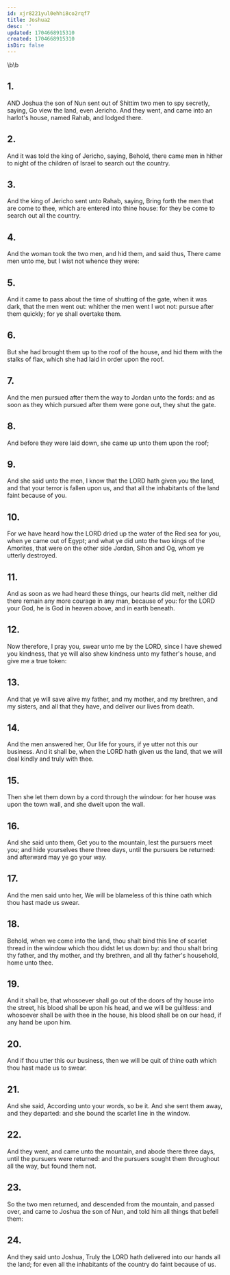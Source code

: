 ```yaml
---
id: xjr8221yul0ehhi8co2rqf7
title: Joshua2
desc: ''
updated: 1704668915310
created: 1704668915310
isDir: false
---
```

\b\b
## 1.
AND Joshua the son of Nun sent out of Shittim two men to spy secretly, saying, Go view the land, even Jericho.  And they went, and came into an harlot's house, named Rahab, and lodged there.
## 2.
And it was told the king of Jericho, saying, Behold, there came men in hither to night of the children of Israel to search out the country.
## 3.
And the king of Jericho sent unto Rahab, saying, Bring forth the men that are come to thee, which are entered into thine house: for they be come to search out all the country.
## 4.
And the woman took the two men, and hid them, and said thus, There came men unto me, but I wist not whence they were:
## 5.
And it came to pass about the time of shutting of the gate, when it was dark, that the men went out: whither the men went I wot not: pursue after them quickly; for ye shall overtake them.
## 6.
But she had brought them up to the roof of the house, and hid them with the stalks of flax, which she had laid in order upon the roof.
## 7.
And the men pursued after them the way to Jordan unto the fords: and as soon as they which pursued after them were gone out, they shut the gate.
## 8.
And before they were laid down, she came up unto them upon the roof;
## 9.
And she said unto the men, I know that the LORD hath given you the land, and that your terror is fallen upon us, and that all the inhabitants of the land faint because of you.
## 10.
For we have heard how the LORD dried up the water of the Red sea for you, when ye came out of Egypt; and what ye did unto the two kings of the Amorites, that were on the other side Jordan, Sihon and Og, whom ye utterly destroyed.
## 11.
And as soon as we had heard these things, our hearts did melt, neither did there remain any more courage in any man, because of you: for the LORD your God, he is God in heaven above, and in earth beneath.
## 12.
Now therefore, I pray you, swear unto me by the LORD, since I have shewed you kindness, that ye will also shew kindness unto my father's house, and give me a true token:
## 13.
And that ye will save alive my father, and my mother, and my brethren, and my sisters, and all that they have, and deliver our lives from death.
## 14.
And the men answered her, Our life for yours, if ye utter not this our business.  And it shall be, when the LORD hath given us the land, that we will deal kindly and truly with thee.
## 15.
Then she let them down by a cord through the window: for her house was upon the town wall, and she dwelt upon the wall.
## 16.
And she said unto them, Get you to the mountain, lest the pursuers meet you; and hide yourselves there three days, until the pursuers be returned: and afterward may ye go your way.
## 17.
And the men said unto her, We will be blameless of this thine oath which thou hast made us swear.
## 18.
Behold, when we come into the land, thou shalt bind this line of scarlet thread in the window which thou didst let us down by: and thou shalt bring thy father, and thy mother, and thy brethren, and all thy father's household, home unto thee.
## 19.
And it shall be, that whosoever shall go out of the doors of thy house into the street, his blood shall be upon his head, and we will be guiltless: and whosoever shall be with thee in the house, his blood shall be on our head, if any hand be upon him.
## 20.
And if thou utter this our business, then we will be quit of thine oath which thou hast made us to swear.
## 21.
And she said, According unto your words, so be it.  And she sent them away, and they departed: and she bound the scarlet line in the window.
## 22.
And they went, and came unto the mountain, and abode there three days, until the pursuers were returned: and the pursuers sought them throughout all the way, but found them not.
## 23.
So the two men returned, and descended from the mountain, and passed over, and came to Joshua the son of Nun, and told him all things that befell them:
## 24.
And they said unto Joshua, Truly the LORD hath delivered into our hands all the land; for even all the inhabitants of the country do faint because of us.
